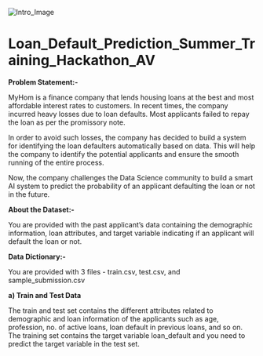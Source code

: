 ![Intro_Image](https://user-images.githubusercontent.com/84449238/180631097-0281830b-6568-4f1b-a5bf-a712ee6863cf.JPG)
# Loan_Default_Prediction_Summer_Training_Hackathon_AV
**Problem Statement:-**

MyHom is a finance company that lends housing loans at the best and most affordable interest rates to customers. In recent times, the company incurred heavy losses due to loan defaults. Most applicants failed to repay the loan as per the promissory note.


In order to avoid such losses, the company has decided to build a system for identifying the loan defaulters automatically based on data. This will help the company to identify the potential applicants and ensure the smooth running of the entire process.


Now, the company challenges the Data Science community to build a smart AI system to predict the probability of an applicant defaulting the loan or not in the future.



**About the Dataset:-**


You are provided with the past applicant’s data containing the demographic information, loan attributes, and target variable indicating if an applicant will default the loan or not.



**Data Dictionary:-**


You are provided with 3 files - train.csv, test.csv, and sample_submission.csv



**a) Train and Test Data**


The train and test set contains the different attributes related to demographic and loan information of the applicants such as age, profession, no. of active loans, loan default in previous loans, and so on. The training set contains the target variable loan_default and you need to predict the target variable in the test set.

